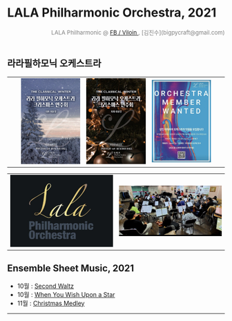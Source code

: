 
# LALA Philharmonic Orchestra, 2021

<div align='right'><font size=2 color='gray'>LALA Philharmonic  @ <font color='blue'><a href='https://www.facebook.com/jskim.kr'>FB / Viloin </a></font>, [김진수](bigpycraft@gmail.com)</font></div>
<br>

## 라라필하모닉 오케스트라
<table border=0>
  <tr>
    <td width='5%'></td>
    <td width='30%'>
      <img src="./images/poster/포스터_20211218_1.jpg">
    </td>
    <td width='30%'>
      <img src="./images/poster/포스터_20211218_2.jpg">
    </td>
    <td width='30%'>
      <img src="./images/mem_wanted.jpg">
    </td>
    <td width='5%'></td>
  </tr>
</table>

<table border=0>
  <tr>
    <td width='50%'>
      <img src="./images/img_main_front.png">
    </td>
    <td width='50%'>
      <img src="./images/mem_practice_01.jpg">
    </td>
  </tr>
</table>

## Ensemble Sheet Music, 2021
- 10월 : [Second Waltz ][Msheet-10-1]
- 10월 : [When You Wish Upon a Star ][Msheet-10-2]
- 11월 : [Christmas Medley ][Msheet-11-1]

<hr>

[Msheet-10-1]: ./sheet_music/10_second_waltz                            "Go Msheet-10-1"
[Msheet-10-2]: ./sheet_music/10_when_you_wish_upon_a_star        "Go Msheet-10-2"
[Msheet-11-1]: ./sheet_music/11_christmas_medley                       "Go Msheet-11-1"

